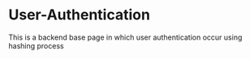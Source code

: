 # User-Authentication
This is a backend base page in which user authentication occur using hashing process
